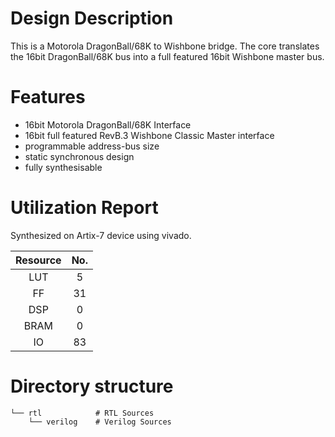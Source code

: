 # Design Description

This is a Motorola DragonBall/68K to Wishbone bridge. The core translates the 16bit DragonBall/68K bus into a full featured 16bit Wishbone master bus.

# Features

- 16bit Motorola DragonBall/68K Interface
- 16bit full featured RevB.3 Wishbone Classic Master interface
- programmable address-bus size
- static synchronous design
- fully synthesisable

# Utilization Report
Synthesized on Artix-7 device using vivado.

|Resource| No.|
|:---:|:---:|
|LUT|5|
|FF|31|
|DSP|0|
|BRAM|0|
|IO|83|

# Directory structure 

    └── rtl            # RTL Sources
        └── verilog    # Verilog Sources

